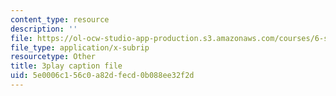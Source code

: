 ```yaml
---
content_type: resource
description: ''
file: https://ol-ocw-studio-app-production.s3.amazonaws.com/courses/6-s897-machine-learning-for-healthcare-spring-2019/5e0006c156c0a82dfecd0b088ee32f2d_aJqgO8e37_g.srt
file_type: application/x-subrip
resourcetype: Other
title: 3play caption file
uid: 5e0006c1-56c0-a82d-fecd-0b088ee32f2d
---
```

